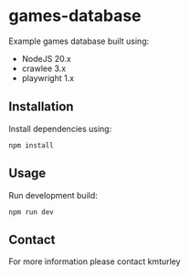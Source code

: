 # games-database

Example games database built using:

- NodeJS 20.x
- crawlee 3.x
- playwright 1.x

## Installation

Install dependencies using:

    npm install

## Usage

Run development build:

    npm run dev

## Contact

For more information please contact kmturley
